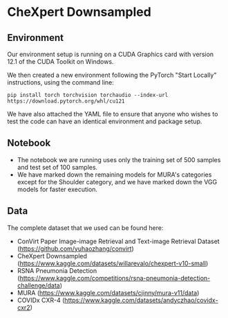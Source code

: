 # CheXpert Downsampled

## Environment
Our environment setup is running on a CUDA Graphics card with version 12.1 of the CUDA Toolkit on Windows.

We then created a new environment following the PyTorch "Start Locally" instructions, using the command line: 

`pip install torch torchvision torchaudio --index-url https://download.pytorch.org/whl/cu121`

We have also attached the YAML file to ensure that anyone who wishes to test the code can have an identical environment and package setup.

## Notebook
* The notebook we are running uses only the training set of 500 samples and test set of 100 samples.
* We have marked down the remaining models for MURA's categories except for the Shoulder category, and we have marked down the VGG models for faster execution.

## Data
The complete dataset that we used can be found here:
* ConVirt Paper Image-image Retrieval and Text-image Retrieval Dataset (https://github.com/yuhaozhang/convirt)
* CheXpert Downsampled (https://www.kaggle.com/datasets/willarevalo/chexpert-v10-small)
* RSNA Pneumonia Detection (https://www.kaggle.com/competitions/rsna-pneumonia-detection-challenge/data)
* MURA (https://www.kaggle.com/datasets/cjinny/mura-v11/data)
* COVIDx CXR-4 (https://www.kaggle.com/datasets/andyczhao/covidx-cxr2)


